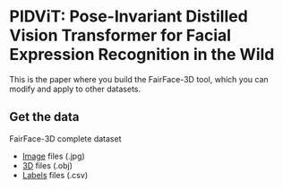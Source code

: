 # PIDViT: Pose-Invariant Distilled Vision Transformer for Facial Expression Recognition in the Wild
This is the paper where you build the FairFace-3D tool, which you can modify and apply to other datasets.

## Get the data
FairFace-3D complete dataset
* [Image](https://drive.google.com/file/d/1cYysyFjH-84-kK0MBOcuBB80-4zURk2Z/view?usp=sharing) files (.jpg)
* [3D](https://drive.google.com/file/d/1P9oJvlEVaMmHhRg7DmbYhj7_jdQxMjom/view?usp=sharing) files (.obj)
* [Labels](https://drive.google.com/file/d/1qq6aGTVeFQBw8eDRUYk40opjVh-856Ky/view?usp=sharing) files (.csv)
